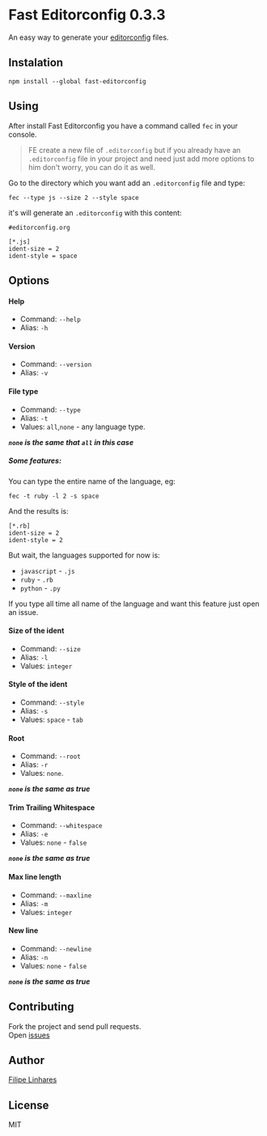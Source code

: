 # Fast Editorconfig 0.3.3

An easy way to generate your [editorconfig](http://editorconfig.org) files.

## Instalation

`npm install --global fast-editorconfig`

## Using

After install Fast Editorconfig you have a command called `fec` in your console.

>FE create a new file of `.editorconfig` but if you already have an `.editorconfig` file in your project and need just add more options to him don't worry, you can do it as well.

Go to the directory which you want add an `.editorconfig` file and type:

`fec --type js --size 2 --style space`

it's will generate an `.editorconfig` with this content:

```
#editorconfig.org

[*.js]
ident-size = 2
ident-style = space
```

## Options

#### Help

- Command: `--help`
- Alias: `-h`

#### Version

- Command: `--version`
- Alias: `-v`

#### File type

- Command: `--type`
- Alias: `-t`
- Values: `all`,`none` - any language type.

***`none` is the same that `all` in this case***

##### Some features:
You can type the entire name of the language, eg:

`fec -t ruby -l 2 -s space`

And the results is:

```
[*.rb]
ident-size = 2
ident-style = 2
```

But wait, the languages supported for now is:

- `javascript` - `.js`
- `ruby` - `.rb`
- `python` - `.py`

If you type all time all name of the language and want this feature just open an issue.

####  Size of the ident

- Command: `--size`
- Alias: `-l`
- Values: `integer`


#### Style of the ident

- Command: `--style`
- Alias: `-s`
- Values: `space` - `tab`

#### Root

- Command: `--root`
- Alias: `-r`
- Values: `none`.

***`none` is the same as true***

#### Trim Trailing Whitespace

- Command: `--whitespace`
- Alias: `-e`
- Values: `none` - `false`

***`none` is the same as true***

#### Max line length

- Command: `--maxline`
- Alias: `-m`
- Values: `integer`

#### New line

- Command: `--newline`
- Alias: `-n`
- Values: `none` - `false`

***`none` is the same as true***

## Contributing

Fork the project and send pull requests.  
Open [issues](https://github.com/filipelinhares/fast-editorconfig/issues)

## Author

[Filipe Linhares](http://twitter.com/ofilipelinhares)

## License

MIT